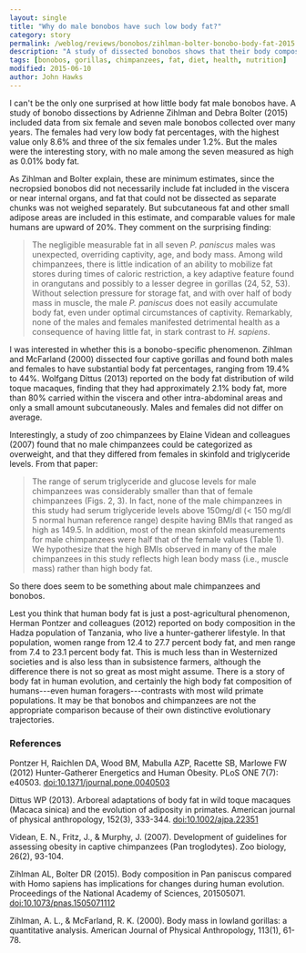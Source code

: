 ```yaml
---
layout: single
title: "Why do male bonobos have such low body fat?"
category: story
permalink: /weblog/reviews/bonobos/zihlman-bolter-bonobo-body-fat-2015.html
description: "A study of dissected bonobos shows that their body composition differs from humans in some interesting ways."
tags: [bonobos, gorillas, chimpanzees, fat, diet, health, nutrition]
modified: 2015-06-10
author: John Hawks
---
```



I can't be the only one surprised at how little body fat male bonobos have. A study of bonobo dissections by Adrienne Zihlman and Debra Bolter (2015) included data from six female and seven male bonobos collected over many years. The females had very low body fat percentages, with the highest value only 8.6% and three of the six females under 1.2%. But the males were the interesting story, with no male among the seven measured as high as 0.01% body fat. 

As Zihlman and Bolter explain, these are minimum estimates, since the necropsied bonobos did not necessarily include fat included in the viscera or near internal organs, and fat that could not be dissected as separate chunks was not weighed separately. But subcutaneous fat and other small adipose areas are included in this estimate, and comparable values for male humans are upward of 20%. They comment on the surprising finding:  

<blockquote>The negligible measurable fat in all seven <em>P. paniscus</em> males was unexpected, overriding captivity, age, and body mass. Among wild chimpanzees, there is little indication of an ability to mobilize fat stores during times of caloric restriction, a key adaptive feature found in orangutans and possibly to a lesser degree in gorillas (24, 52, 53). Without selection pressure for storage fat, and with over half of body mass in muscle, the male <em>P. paniscus</em> does not easily accumulate body fat, even under optimal circumstances of captivity. Remarkably, none of the males and females manifested detrimental health as a consequence of having little fat, in stark contrast to <em>H. sapiens</em>.</blockquote>

I was interested in whether this is a bonobo-specific phenomenon. Zihlman and McFarland (2000) dissected four captive gorillas and found both males and females to have substantial body fat percentages, ranging from 19.4% to 44%. Wolfgang Dittus (2013) reported on the body fat distribution of wild toque macaques, finding that they had approximately 2.1% body fat, more than 80% carried within the viscera and other intra-abdominal areas and only a small amount subcutaneously. Males and females did not differ on average. 

Interestingly, a study of zoo chimpanzees by Elaine Videan and colleagues (2007) found that no male chimpanzees could be categorized as overweight, and that they differed from females in skinfold and triglyceride levels. From that paper: 

<blockquote>The range of serum triglyceride and glucose levels for male chimpanzees was considerably smaller than that of female chimpanzees (Figs. 2, 3). In fact, none of the male chimpanzees in this study had serum triglyceride levels above 150mg/dl (&lt; 150 mg/dl 5 normal human reference range) despite having BMIs that ranged as high as 149.5. In addition, most of the mean skinfold measurements for male chimpanzees were half that of the female values (Table 1). We hypothesize that the high BMIs observed in many of the male chimpanzees in this study reflects high lean body mass (i.e., muscle mass) rather than high body fat.</blockquote>

So there does seem to be something about male chimpanzees and bonobos. 

Lest you think that human body fat is just a post-agricultural phenomenon, Herman Pontzer and colleagues (2012) reported on body composition in the Hadza population of Tanzania, who live a hunter-gatherer lifestyle. In that population, women range from 12.4 to 27.7 percent body fat, and men range from 7.4 to 23.1 percent body fat. This is much less than in Westernized societies and is also less than in subsistence farmers, although the difference there is not so great as most might assume. There is a story of body fat in human evolution, and certainly the high body fat composition of humans---even human foragers---contrasts with most wild primate populations. It may be that bonobos and chimpanzees are not the appropriate comparison because of their own distinctive evolutionary trajectories. 


### References

<p class="cite">Pontzer H, Raichlen DA, Wood BM, Mabulla AZP, Racette SB, Marlowe FW (2012) Hunter-Gatherer Energetics and Human Obesity. PLoS ONE 7(7): e40503. <a href="http://dx.doi.org/10.1371/journal.pone.0040503">doi:10.1371/journal.pone.0040503</a></p>

<p class="cite">Dittus WP (2013). Arboreal adaptations of body fat in wild toque macaques (Macaca sinica) and the evolution of adiposity in primates. American journal of physical anthropology, 152(3), 333-344. <a href="http://dx.doi.org/10.1002/ajpa.22351">doi:10.1002/ajpa.22351</a></p>

<p class="cite">Videan, E. N., Fritz, J., & Murphy, J. (2007). Development of guidelines for assessing obesity in captive chimpanzees (Pan troglodytes). Zoo biology, 26(2), 93-104.</p>

<p class="cite">Zihlman AL, Bolter DR (2015). Body composition in Pan paniscus compared with Homo sapiens has implications for changes during human evolution. Proceedings of the National Academy of Sciences, 201505071. <a href="http://dx.doi.org/10.1073/pnas.1505071112 ">doi:10.1073/pnas.1505071112</a></p>

<p class="cite">Zihlman, A. L., & McFarland, R. K. (2000). Body mass in lowland gorillas: a quantitative analysis. American Journal of Physical Anthropology, 113(1), 61-78.</p>

